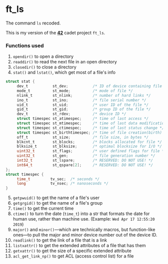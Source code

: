 # ft_ls
The command `ls` recoded.

This is my version of the **[42](https://www.42.us.org/)** cadet project `ft_ls`.

### Functions used
1. `opendir()` to open a directory
2. `readdir()` to read the next file in an open directory
3. `closedir()` to close a directory
4. `stat()` and `lstat()`, which get most of a file's info
```c
struct stat {
     dev_t           st_dev;           /* ID of device containing file */
     mode_t          st_mode;          /* mode of file */
     nlink_t         st_nlink;         /* number of hard links */
     ino_t           st_ino;           /* file serial number */
     uid_t           st_uid;           /* user ID of the file */
     gid_t           st_gid;           /* group ID of the file */
     dev_t           st_rdev;          /* device ID */
     struct timespec st_atimespec;     /* time of last access */
     struct timespec st_mtimespec;     /* time of last data modification */
     struct timespec st_ctimespec;     /* time of last status change */
     struct timespec st_birthtimespec; /* time of file creation(birth) */
     off_t           st_size;          /* file size, in bytes */
     blkcnt_t        st_blocks;        /* blocks allocated for file */
     blksize_t       st_blksize;       /* optimal blocksize for I/O */
     uint32_t        st_flags;         /* user defined flags for file */
     uint32_t        st_gen;           /* file generation number */
     int32_t         st_lspare;        /* RESERVED: DO NOT USE! */
     int64_t         st_qspare[2];     /* RESERVED: DO NOT USE! */
};
struct timespec {
     time_t         tv_sec;  /* seconds */
     long           tv_nsec; /* nanoseconds */
}
```
5. `getpwuid()` to get the name of a file's user
6. `getgrgid()` to get the name of a file's group
7. `time()` to get the current time
8. `ctime()` to turn the date (`time_t`) into a str that formats the date for human use, rather than machine use. (Example: `Wed Apr 17 12:55:20 2019`)
9. `major()` and `minor()`—which are technically macros, but function-like ones—to pull the major and minor device number out of the device ID.
10. `readlink()` to get the link of a file that is a link
12. `listxattr()` to get the extended attributes of a file that has them
13. `getxattr()` to get the size of a specific extended attribute
14. `acl_get_link_np()` to get ACL (access control list) for a file
